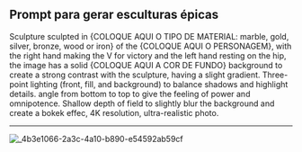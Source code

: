 ## Prompt para gerar esculturas épicas

Sculpture sculpted in {COLOQUE AQUI O TIPO DE MATERIAL: marble, gold, silver, bronze, wood or iron} of the {COLOQUE AQUI O PERSONAGEM}, 
with the right hand making the V for victory and the left hand resting on the hip, the image has a solid {COLOQUE AQUI A COR DE FUNDO} background to create a strong contrast with the sculpture, 
having a slight gradient. Three-point lighting (front, fill, and background) to balance shadows and highlight details. angle from bottom to top to give the feeling of power and omnipotence. 
Shallow depth of field to slightly blur the background and create a bokek effec, 4K resolution, ultra-realistic photo.

------------------------

![_4b3e1066-2a3c-4a10-b890-e54592ab59cf](https://github.com/user-attachments/assets/06846df7-46a7-4936-9191-699d765c9ad9)
